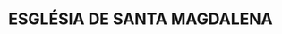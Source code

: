 ---
layout: patrimoni-details
title:  "ESGLÉSIA DE SANTA MAGDALENA"
alt_title: null
class: "Edifici"
area: null
protection: null
addition_date: null
cat_code: null
cbp_code: "BCIL EX13"
image: "Sta_Magdalena.jpg"
card: null
collections: ["patrimoni-arquitectonic", "bcil-previstos-cbp"]
coordinates:
  - group1:
        - [1.455377864382697, 42.353842164581017]
        - [1.455423450506109, 42.353849897908482]
        - [1.455420009605807, 42.35386119513727]
        - [1.45546869005358, 42.353876089222318]
        - [1.455520312944938, 42.353878505864074]
        - [1.455524106535508, 42.353865726982441]
        - [1.455631079372988, 42.353882032229059]
        - [1.455666278036899, 42.353702338893036]
        - [1.455619664518299, 42.353697799319256]
        - [1.455631813900949, 42.353658221310845]
        - [1.455655035368955, 42.353661819887023]
        - [1.455668308049771, 42.353619440667408]
        - [1.455644461626563, 42.353615520747681]
        - [1.455652955427059, 42.353587393543599]
        - [1.45567985449356, 42.353580793310513]
        - [1.455687652445957, 42.353555238374476]
        - [1.455665063321637, 42.353538740097576]
        - [1.455656975216129, 42.353537379426939]
        - [1.455658019916077, 42.35353348191753]
        - [1.455656141178379, 42.353532674290143]
        - [1.455661826754238, 42.353515852845064]
        - [1.455659213779564, 42.353514878862647]
        - [1.455668035795799, 42.353503497657314]
        - [1.45566053233892, 42.353499797913059]
        - [1.455659000665887, 42.353502045996763]
        - [1.455613024347745, 42.353482259828318]
        - [1.455559086772899, 42.353473162350902]
        - [1.455506038068393, 42.353477297977477]
        - [1.455505634462546, 42.353474397967553]
        - [1.455496973210908, 42.353474907123584]
        - [1.455498514851362, 42.353489478986532]
        - [1.455493237580435, 42.353506853546513]
        - [1.455490857559338, 42.353507134405774]
        - [1.455426323447647, 42.353723983628349]
        - [1.455414544974136, 42.35372257321589]
        - [1.455377864382697, 42.353842164581017]
---
